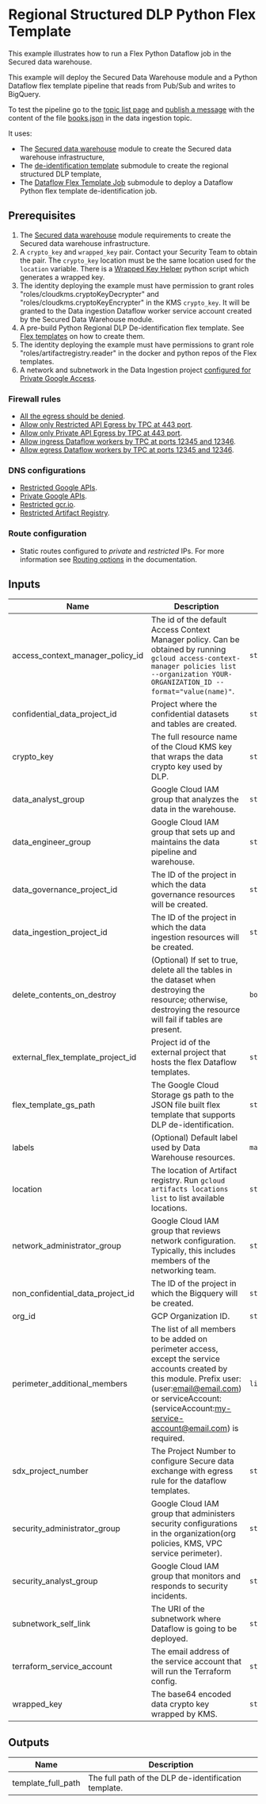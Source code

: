 # Regional Structured DLP Python Flex Template

This example illustrates how to run a Flex Python Dataflow job in the Secured data warehouse.

This example will deploy the Secured Data Warehouse module and a Python Dataflow flex template pipeline
that reads from Pub/Sub and writes to BigQuery.

To test the pipeline go to the [topic list page](https://console.cloud.google.com/cloudpubsub/topic/list)
and [publish a message](https://cloud.google.com/pubsub/docs/publisher#console)
with the content of the file [books.json](./files/books.json) in the data ingestion topic.

It uses:

- The [Secured data warehouse](../../README.md) module to create the Secured data warehouse infrastructure,
- The [de-identification template](../../modules/de-identification-template/README.md) submodule to create the regional structured DLP template,
- The [Dataflow Flex Template Job](../../modules/dataflow-flex-job/README.md) submodule to deploy a Dataflow Python flex template de-identification job.

## Prerequisites

1. The [Secured data warehouse](../../README.md#requirements) module requirements to create the Secured data warehouse infrastructure.
1. A `crypto_key` and `wrapped_key` pair.  Contact your Security Team to obtain the pair. The `crypto_key` location must be the same location used for the `location` variable. There is a [Wrapped Key Helper](../../helpers/wrapped-key/README.md) python script which generates a wrapped key.
1. The identity deploying the example must have permission to grant roles "roles/cloudkms.cryptoKeyDecrypter" and "roles/cloudkms.cryptoKeyEncrypter" in the KMS `crypto_key`. It will be granted to the Data ingestion Dataflow worker service account created by the Secured Data Warehouse module.
1. A pre-build Python Regional DLP De-identification flex template. See [Flex templates](../../flex-templates/README.md) on how to create them.
1. The identity deploying the example must have permissions to grant role "roles/artifactregistry.reader" in the docker and python repos of the Flex templates.
1. A network and subnetwork in the Data Ingestion project [configured for Private Google Access](https://cloud.google.com/vpc/docs/configure-private-google-access).

### Firewall rules

- [All the egress should be denied](https://cloud.google.com/vpc-service-controls/docs/set-up-private-connectivity#configure-firewall).
- [Allow only Restricted API Egress by TPC at 443 port](https://cloud.google.com/vpc-service-controls/docs/set-up-private-connectivity#configure-firewall).
- [Allow only Private API Egress by TPC at 443 port](https://cloud.google.com/vpc-service-controls/docs/set-up-private-connectivity#configure-firewall).
- [Allow ingress Dataflow workers by TPC at ports 12345 and 12346](https://cloud.google.com/dataflow/docs/guides/routes-firewall#example_firewall_ingress_rule).
- [Allow egress Dataflow workers by TPC at ports 12345 and 12346](https://cloud.google.com/dataflow/docs/guides/routes-firewall#example_firewall_egress_rule).

### DNS configurations

- [Restricted Google APIs](https://cloud.google.com/vpc-service-controls/docs/set-up-private-connectivity#configure-routes).
- [Private Google APIs](https://cloud.google.com/vpc/docs/configure-private-google-access).
- [Restricted gcr.io](https://cloud.google.com/vpc-service-controls/docs/set-up-gke#configure-dns).
- [Restricted Artifact Registry](https://cloud.google.com/vpc-service-controls/docs/set-up-gke#configure-dns).

### Route configuration

- Static routes configured to *private* and *restricted* IPs. For more information see [Routing options](https://cloud.google.com/vpc/docs/configure-private-google-access#config-routing) in the documentation.

<!-- BEGINNING OF PRE-COMMIT-TERRAFORM DOCS HOOK -->
## Inputs

| Name | Description | Type | Default | Required |
|------|-------------|------|---------|:--------:|
| access\_context\_manager\_policy\_id | The id of the default Access Context Manager policy. Can be obtained by running `gcloud access-context-manager policies list --organization YOUR-ORGANIZATION_ID --format="value(name)"`. | `string` | `""` | no |
| confidential\_data\_project\_id | Project where the confidential datasets and tables are created. | `string` | n/a | yes |
| crypto\_key | The full resource name of the Cloud KMS key that wraps the data crypto key used by DLP. | `string` | n/a | yes |
| data\_analyst\_group | Google Cloud IAM group that analyzes the data in the warehouse. | `string` | n/a | yes |
| data\_engineer\_group | Google Cloud IAM group that sets up and maintains the data pipeline and warehouse. | `string` | n/a | yes |
| data\_governance\_project\_id | The ID of the project in which the data governance resources will be created. | `string` | n/a | yes |
| data\_ingestion\_project\_id | The ID of the project in which the data ingestion resources will be created. | `string` | n/a | yes |
| delete\_contents\_on\_destroy | (Optional) If set to true, delete all the tables in the dataset when destroying the resource; otherwise, destroying the resource will fail if tables are present. | `bool` | `false` | no |
| external\_flex\_template\_project\_id | Project id of the external project that hosts the flex Dataflow templates. | `string` | n/a | yes |
| flex\_template\_gs\_path | The Google Cloud Storage gs path to the JSON file built flex template that supports DLP de-identification. | `string` | `""` | no |
| labels | (Optional) Default label used by Data Warehouse resources. | `map(string)` | `{}` | no |
| location | The location of Artifact registry. Run `gcloud artifacts locations list` to list available locations. | `string` | `"us-east4"` | no |
| network\_administrator\_group | Google Cloud IAM group that reviews network configuration. Typically, this includes members of the networking team. | `string` | n/a | yes |
| non\_confidential\_data\_project\_id | The ID of the project in which the Bigquery will be created. | `string` | n/a | yes |
| org\_id | GCP Organization ID. | `string` | n/a | yes |
| perimeter\_additional\_members | The list of all members to be added on perimeter access, except the service accounts created by this module. Prefix user: (user:email@email.com) or serviceAccount: (serviceAccount:my-service-account@email.com) is required. | `list(string)` | n/a | yes |
| sdx\_project\_number | The Project Number to configure Secure data exchange with egress rule for the dataflow templates. | `string` | n/a | yes |
| security\_administrator\_group | Google Cloud IAM group that administers security configurations in the organization(org policies, KMS, VPC service perimeter). | `string` | n/a | yes |
| security\_analyst\_group | Google Cloud IAM group that monitors and responds to security incidents. | `string` | n/a | yes |
| subnetwork\_self\_link | The URI of the subnetwork where Dataflow is going to be deployed. | `string` | n/a | yes |
| terraform\_service\_account | The email address of the service account that will run the Terraform config. | `string` | n/a | yes |
| wrapped\_key | The base64 encoded data crypto key wrapped by KMS. | `string` | n/a | yes |

## Outputs

| Name | Description |
|------|-------------|
| template\_full\_path | The full path of the DLP de-identification template. |

<!-- END OF PRE-COMMIT-TERRAFORM DOCS HOOK -->

